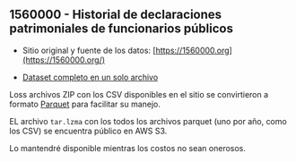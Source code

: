 ## 1560000 - Historial de declaraciones patrimoniales de funcionarios públicos

- Sitio original y fuente de los datos: [https://1560000.org](https://1560000.org/)

- [Dataset completo en un solo archivo](https://s3.amazonaws.com/1560000/1560000.tar.lzma)

Loss archivos ZIP con los CSV disponibles en el sitio se convirtieron a formato [Parquet](https://parquet.apache.org/) para facilitar su manejo. 

EL archivo `tar.lzma` con los todos los archivos parquet (uno por año, como los CSV) se encuentra público en AWS S3. 

Lo mantendré disponible mientras los costos no sean onerosos. 
